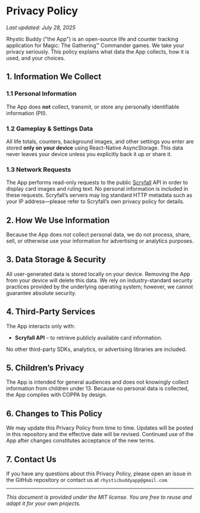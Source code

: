 # Privacy Policy

_Last updated: July 28, 2025_

Rhystic Buddy ("the App") is an open-source life and counter tracking application for Magic: The Gathering™ Commander games. We take your privacy seriously. This policy explains what data the App collects, how it is used, and your choices.

## 1. Information We Collect

### 1.1 Personal Information

The App does **not** collect, transmit, or store any personally identifiable information (PII).

### 1.2 Gameplay & Settings Data

All life totals, counters, background images, and other settings you enter are stored **only on your device** using React-Native AsyncStorage. This data never leaves your device unless you explicitly back it up or share it.

### 1.3 Network Requests

The App performs read-only requests to the public [Scryfall](https://scryfall.com/docs/api) API in order to display card images and ruling text. No personal information is included in these requests. Scryfall’s servers may log standard HTTP metadata such as your IP address—please refer to Scryfall’s own privacy policy for details.

## 2. How We Use Information

Because the App does not collect personal data, we do not process, share, sell, or otherwise use your information for advertising or analytics purposes.

## 3. Data Storage & Security

All user-generated data is stored locally on your device. Removing the App from your device will delete this data. We rely on industry-standard security practices provided by the underlying operating system; however, we cannot guarantee absolute security.

## 4. Third-Party Services

The App interacts only with:

- **Scryfall API** – to retrieve publicly available card information.

No other third-party SDKs, analytics, or advertising libraries are included.

## 5. Children’s Privacy

The App is intended for general audiences and does not knowingly collect information from children under 13. Because no personal data is collected, the App complies with COPPA by design.

## 6. Changes to This Policy

We may update this Privacy Policy from time to time. Updates will be posted in this repository and the effective date will be revised. Continued use of the App after changes constitutes acceptance of the new terms.

## 7. Contact Us

If you have any questions about this Privacy Policy, please open an issue in the GitHub repository or contact us at `rhysticbuddyapp@gmail.com`.

---

_This document is provided under the MIT license. You are free to reuse and adapt it for your own projects._
